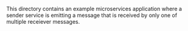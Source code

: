 This directory contains an example microservices application where a sender service is emitting a message that is received by only one of multiple receiever messages.